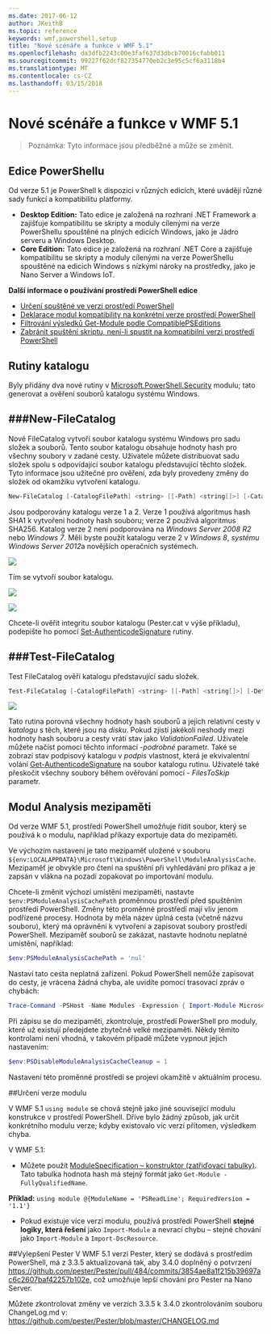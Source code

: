 ```yaml
---
ms.date: 2017-06-12
author: JKeithB
ms.topic: reference
keywords: wmf,powershell,setup
title: "Nové scénáře a funkce v WMF 5.1"
ms.openlocfilehash: da3dfb2243c00e3faf637d3dbcb70016cfabb011
ms.sourcegitcommit: 99227f62dcf827354770eb2c3e95c5cf6a3118b4
ms.translationtype: MT
ms.contentlocale: cs-CZ
ms.lasthandoff: 03/15/2018
---
```

# <a name="new-scenarios-and-features-in-wmf-51"></a>Nové scénáře a funkce v WMF 5.1 #

> Poznámka: Tyto informace jsou předběžné a může se změnit.

## <a name="powershell-editions"></a>Edice PowerShellu ##
Od verze 5.1 je PowerShell k dispozici v různých edicích, které uvádějí různé sady funkcí a kompatibilitu platformy.

- **Desktop Edition:** Tato edice je založená na rozhraní .NET Framework a zajišťuje kompatibilitu se skripty a moduly cílenými na verze PowerShellu spouštěné na plných edicích Windows, jako je Jádro serveru a Windows Desktop.
- **Core Edition:** Tato edice je založená na rozhraní .NET Core a zajišťuje kompatibilitu se skripty a moduly cílenými na verze PowerShellu spouštěné na edicích Windows s nízkými nároky na prostředky, jako je Nano Server a Windows IoT.

**Další informace o používání prostředí PowerShell edice**
- [Určení spuštěné ve verzi prostředí PowerShell]()
- [Deklarace modul kompatibility na konkrétní verze prostředí PowerShell]()
- [Filtrování výsledků Get-Module podle CompatiblePSEditions]()
- [Zabránit spuštění skriptu, není-li spustit na kompatibilní verzi prostředí PowerShell]()

## <a name="catalog-cmdlets"></a>Rutiny katalogu  

Byly přidány dva nové rutiny v [Microsoft.PowerShell.Security](https://technet.microsoft.com/library/hh847877.aspx) modulu; tato generovat a ověření souborů katalogu systému Windows.  

###<a name="new-filecatalog"></a>New-FileCatalog 
--------------------------------

Nové FileCatalog vytvoří soubor katalogu systému Windows pro sadu složek a souborů. Tento soubor katalogu obsahuje hodnoty hash pro všechny soubory v zadané cesty. Uživatele můžete distribuovat sadu složek spolu s odpovídající soubor katalogu představující těchto složek. Tyto informace jsou užitečné pro ověření, zda byly provedeny změny do složek od okamžiku vytvoření katalogu.    

```powershell
New-FileCatalog [-CatalogFilePath] <string> [[-Path] <string[]>] [-CatalogVersion <int>] [-WhatIf] [-Confirm] [<CommonParameters>]
```
Jsou podporovány katalogu verze 1 a 2. Verze 1 používá algoritmus hash SHA1 k vytvoření hodnoty hash souboru; verze 2 používá algoritmus SHA256. Katalog verze 2 není podporována na *Windows Server 2008 R2* nebo *Windows 7*. Měli byste použít katalogu verze 2 v *Windows 8*, *systému Windows Server 2012*a novějších operačních systémech.  

![](../images/NewFileCatalog.jpg)

Tím se vytvoří soubor katalogu. 

![](../images/CatalogFile1.jpg)  

![](../images/CatalogFile2.jpg) 

Chcete-li ověřit integritu soubor katalogu (Pester.cat v výše příkladu), podepište ho pomocí [Set-AuthenticodeSignature](https://technet.microsoft.com/library/hh849819.aspx) rutiny.   


###<a name="test-filecatalog"></a>Test-FileCatalog 
--------------------------------

Test FileCatalog ověří katalogu představující sadu složek. 

```powershell
Test-FileCatalog [-CatalogFilePath] <string> [[-Path] <string[]>] [-Detailed] [-FilesToSkip <string[]>] [-WhatIf] [-Confirm] [<CommonParameters>]
```

![](../images/TestFileCatalog.jpg)

Tato rutina porovná všechny hodnoty hash souborů a jejich relativní cesty v *katalogu* s těch, které jsou na *disku*. Pokud zjistí jakékoli neshody mezi hodnoty hash souboru a cesty vrátí stav jako *ValidationFailed*. Uživatele můžete načíst pomocí těchto informací *-podrobné* parametr. Také se zobrazí stav podpisový katalogu v *podpis* vlastnost, která je ekvivalentní volání [Get-AuthenticodeSignature](https://technet.microsoft.com/library/hh849805.aspx) na soubor katalogu rutinu. Uživatelé také přeskočit všechny soubory během ověřování pomocí *- FilesToSkip* parametr. 


## <a name="module-analysis-cache"></a>Modul Analysis mezipaměti ##
Od verze WMF 5.1, prostředí PowerShell umožňuje řídit soubor, který se používá k o modulu, například příkazy exportuje data do mezipaměti.

Ve výchozím nastavení je tato mezipaměť uložené v souboru `${env:LOCALAPPDATA}\Microsoft\Windows\PowerShell\ModuleAnalysisCache`.
Mezipaměť je obvykle pro čtení na spuštění při vyhledávání pro příkaz a je zapsán v vlákna na pozadí zopakovat po importování modulu.

Chcete-li změnit výchozí umístění mezipaměti, nastavte `$env:PSModuleAnalysisCachePath` proměnnou prostředí před spuštěním prostředí PowerShell. Změny této proměnné prostředí mají vliv jenom podřízené procesy. Hodnota by měla název úplná cesta (včetně názvu souboru), který má oprávnění k vytvoření a zapisovat soubory prostředí PowerShell. Mezipaměť souborů se zakázat, nastavte hodnotu neplatné umístění, například:

```powershell
$env:PSModuleAnalysisCachePath = 'nul'
```

Nastaví tato cesta neplatná zařízení. Pokud PowerShell nemůže zapisovat do cesty, je vrácena žádná chyba, ale uvidíte pomocí trasovací zpráv o chybách:

```powershell
Trace-Command -PSHost -Name Modules -Expression { Import-Module Microsoft.PowerShell.Management -Force }
```

Při zápisu se do mezipaměti, zkontroluje, prostředí PowerShell pro moduly, které už existují předejdete zbytečně velké mezipaměti.
Někdy těmito kontrolami není vhodná, v takovém případě můžete vypnout jejich nastavením:

```powershell
$env:PSDisableModuleAnalysisCacheCleanup = 1
```

Nastavení této proměnné prostředí se projeví okamžitě v aktuálním procesu.

##<a name="specifying-module-version"></a>Určení verze modulu

V WMF 5.1 `using module` se chová stejně jako jiné související modulu konstrukce v prostředí PowerShell. Dříve bylo žádný způsob, jak určit konkrétního modulu verze; kdyby existovalo víc verzí přítomen, výsledkem chyba.


V WMF 5.1:

* Můžete použít [ModuleSpecification – konstruktor (zatřiďovací tabulky)](https://msdn.microsoft.com/library/jj136290). Tato tabulka hodnota hash má stejný formát jako `Get-Module -FullyQualifiedName`.

**Příklad:** `using module @{ModuleName = 'PSReadLine'; RequiredVersion = '1.1'}`

* Pokud existuje více verzí modulu, používá prostředí PowerShell **stejné logiky, která řešení** jako `Import-Module` a nevrací chybu – stejné chování jako `Import-Module` a `Import-DscResource`.


##<a name="improvements-to-pester"></a>Vylepšení Pester
V WMF 5.1 verzi Pester, který se dodává s prostředím PowerShell, má z 3.3.5 aktualizovaná tak, aby 3.4.0 doplněný o potvrzení https://github.com/pester/Pester/pull/484/commits/3854ae8a1f215b39697ac6c2607baf42257b102e, což umožňuje lepší chování pro Pester na Nano Server. 

Můžete zkontrolovat změny ve verzích 3.3.5 k 3.4.0 zkontrolováním souboru ChangeLog.md v: https://github.com/pester/Pester/blob/master/CHANGELOG.md

